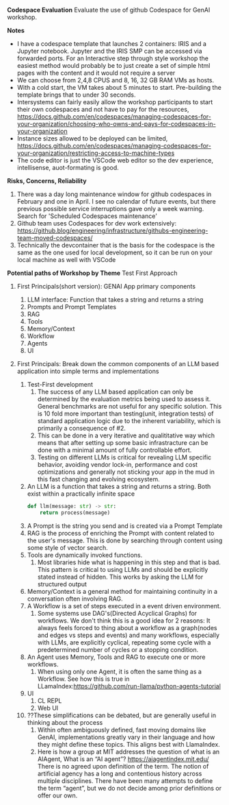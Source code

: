 __Codespace Evaluation__
Evaluate the use of github Codespace for GenAI workshop.

__Notes__
 - I have a codespace template that launches 2 containers: IRIS and a Jupyter notebook. Jupyter and the IRIS SMP can be accessed via forwarded ports. For an Interactive step through style workshop the easiest method would probably be to just create a set of simple html pages with the content and it would not require a server
 - We can choose from 2,4,8 CPUS and 8, 16, 32 GB RAM VMs as hosts.
 - With a cold start, the VM takes about 5 minutes to start. Pre-building the template brings that to under 30 seconds.
 - Intersystems can fairly easily allow the workshop participants to start their own codespaces and not have to pay for the resources, https://docs.github.com/en/codespaces/managing-codespaces-for-your-organization/choosing-who-owns-and-pays-for-codespaces-in-your-organization
 - Instance sizes allowed to be deployed can be limited, https://docs.github.com/en/codespaces/managing-codespaces-for-your-organization/restricting-access-to-machine-types
 - The code editor is just the VSCode web editor so the dev experience, intellisense, auot-formating is good.


__Risks, Concerns, Reliability__
1. There was a day long maintenance window for github codespaces in February and one in April. I see no calendar of future events, but there previous possible service interruptions gave only a week warning. Search for 'Scheduled Codespaces maintenance'
2. Github team uses Codespaces for dev work extensively: https://github.blog/engineering/infrastructure/githubs-engineering-team-moved-codespaces/
3. Technically the devcontainer that is the basis for the codespace is the same as the one used for local development, so it can be run on your local machine as well with VSCode



__Potential paths of Workshop by Theme__
Test First Approach

1. First Principals(short version): GENAI App primary components
   1. LLM interface: Function that takes a string and returns a string
   2. Prompts and Prompt Templates
   3. RAG
   4. Tools
   5. Memory/Context
   6. Workflow
   7. Agents
   8. UI

2. First Principals: Break down the common components of an LLM based application into simple terms and implementations
   1.  Test-First development
       1.  The success of any LLM based application can only be determined by the evaluation metrics being used to assess it. General benchmarks are not useful for any specific solution. This is 10 fold more important than testing(unit, integration tests) of standard application logic due to the inherent variability, which is primarily a consequence of #2.
       2.  This can be done in a very iterative and qualititative way which means that after setting up some basic infrastracture can be done with a minimal amount of fully controllable effort.
       3.  Testing on different LLMs is critical for revealing LLM specific behavior, avoiding vendor lock-in, performance and cost optimizations and generally not sticking your app in the mud in this fast changing and evolving ecosystem.
   2.  An LLM  is a function that takes a string and returns a string. Both exist within a practically infinite space
        ```python
        def llm(message: str) -> str:
            return process(message)
        ```
    3. A Prompt is the string you send and is created via a Prompt Template
    4. RAG is the process of enriching the Prompt with content related to the user's message. This is done by searching through content using some style of vector search.
    5. Tools are dynamically invoked functions.
       1. Most libraries hide what is happening in this step and that is bad. This pattern is critical to using LLMs and should be explicitly stated instead of hidden. This works by asking the LLM for structured output
    6. Memory/Context is a general method for maintaining continuity in a conversation often involving RAG.
    7. A Workflow is a set of steps executed in a event driven environment.
       1. Some systems use DAG's(Directed Acyclical Graphs) for workflows. We don't think this is a good idea for 2 reasons: It always feels forced to thing about a workflow as a graph(nodes and edges vs steps and events) and many workflows, especially with LLMs, are explicitly cyclical, repeating some cycle with a predetermined number of cycles or a stopping condition.
    8. An Agent uses Memory, Tools and RAG to execute one or more workflows.
       1. When using only one Agent, it is often the same thing as a Workflow. See how this is true in LLamaIndex:https://github.com/run-llama/python-agents-tutorial
    9. UI
       1.  CL REPL
       2.  Web UI
    10. ??These simplifications can be debated, but are generally useful in thinking about the process
        1.  Within often ambiguously defined, fast moving domains like GenAI, implementations greatly vary in their language and how they might define these topics. This aligns best with LlamaIndex.
        2.  Here is how a group at MIT addresses the question of what is an AIAgent, 
            What is an “AI agent”?
            https://aiagentindex.mit.edu/
            There is no agreed upon definition of the term. The notion of artificial agency has a long and contentious history across multiple disciplines. There have been many attempts to define the term “agent”, but we do not decide among prior definitions or offer our own.
